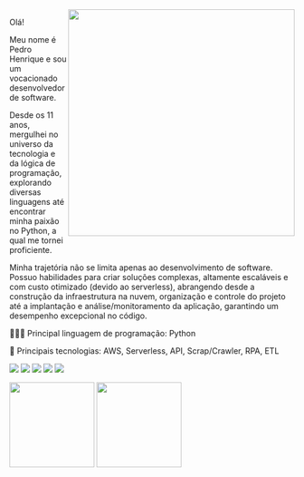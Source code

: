 <img src="https://voltis.io/images/heroVoltis.svg" min-width="400px" max-width="400px" width="400px" align="right">

<p align="left"> 
Olá!

Meu nome é Pedro Henrique e sou um vocacionado desenvolvedor de software.

Desde os 11 anos, mergulhei no universo da tecnologia e da lógica de programação, explorando diversas linguagens até encontrar minha paixão no Python, a qual me tornei proficiente.

Minha trajetória não se limita apenas ao desenvolvimento de software. Possuo habilidades para criar soluções complexas, altamente escaláveis e com custo otimizado (devido ao serverless), abrangendo desde a construção da infraestrutura na nuvem, organização e controle do projeto até a implantação e análise/monitoramento da aplicação, garantindo um desempenho excepcional no código.
</p>

<p align="left">
  👨🏻‍💻 Principal linguagem de programação: Python
</p>

<p align="left">
  💼 Principais tecnologias: AWS, Serverless, API, Scrap/Crawler, RPA, ETL
</p>

<p align="left">
  <a href="#" title="Python"><img src="https://img.shields.io/badge/Python-3776AB?style=for-the-badge&logo=python&logoColor=white"/></a>
  <a href="#" title="AWS"><img src="https://img.shields.io/badge/Amazon_AWS-232F3E?style=for-the-badge&logo=amazon-aws&logoColor=white"/></a>
  <a href="#" title="Terraform"><img src="https://img.shields.io/badge/Terraform-7B42BC?style=for-the-badge&logo=terraform&logoColor=white"/></a>
  <a href="#" title="Notion"><img src="https://img.shields.io/badge/Notion-000000?style=for-the-badge&logo=notion&logoColor=white"/></a>
  <a href="#" title="Trello"><img src="https://img.shields.io/badge/Trello-0052CC?style=for-the-badge&logo=trello&logoColor=white"/></a>
</p>

<p align="left">
  <a href="#" title="AWS Certified Cloud Practitioner"><img src="https://images.credly.com/size/220x220/images/00634f82-b07f-4bbd-a6bb-53de397fc3a6/image.png" max-width="150px" width="150px"/></a>
  <a href="#" title="AWS Certified Developer – Associate"><img src="https://images.credly.com/size/220x220/images/b9feab85-1a43-4f6c-99a5-631b88d5461b/image.png" max-width="150px" width="150px"/></a>
</p>
